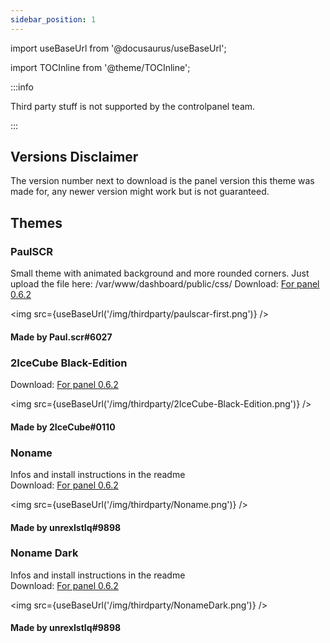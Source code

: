 ```yaml
---
sidebar_position: 1
---
```


import useBaseUrl from '@docusaurus/useBaseUrl';

import TOCInline from '@theme/TOCInline';

:::info

Third party stuff is not supported by the controlpanel team.

:::

<TOCInline toc={toc} />

## Versions Disclaimer
The version number next to download is the panel version this theme was made for, any newer version might work but is not guaranteed.

## Themes
### PaulSCR
Small theme with animated background and more rounded corners. Just upload the file here: /var/www/dashboard/public/css/
Download: [For panel 0.6.2](/download/Themes/paulscar-first/app.zip)

<img src={useBaseUrl('/img/thirdparty/paulscar-first.png')} />

#### Made by Paul.scr#6027


### 2IceCube Black-Edition
Download: [For panel 0.6.2](/download/Themes/2IceCube-Black-Editiont/2IceCube_Black-Edition.zip)

<img src={useBaseUrl('/img/thirdparty/2IceCube-Black-Edition.png')} />

#### Made by 2IceCube#0110


### Noname
Infos and install instructions in the readme  
Download: [For panel 0.6.2](/download/Themes/Noname/Controlpaneltheme.zip)

<img src={useBaseUrl('/img/thirdparty/Noname.png')} />

#### Made by unrexIstIq#9898

### Noname Dark
Infos and install instructions in the readme  
Download: [For panel 0.6.2](/download/Themes/NonameDark/Controlpaneltheme.zip)

<img src={useBaseUrl('/img/thirdparty/NonameDark.png')} />

#### Made by unrexIstIq#9898